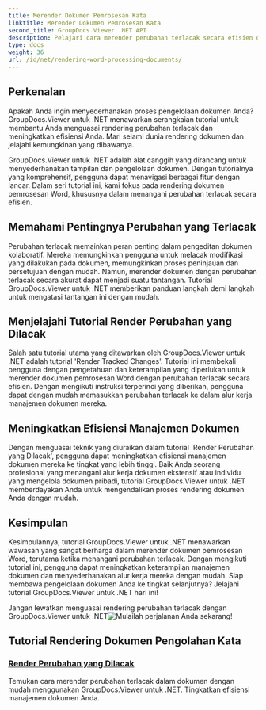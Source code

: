 ```yaml
---
title: Merender Dokumen Pemrosesan Kata
linktitle: Merender Dokumen Pemrosesan Kata
second_title: GroupDocs.Viewer .NET API
description: Pelajari cara merender perubahan terlacak secara efisien dalam dokumen pemrosesan Word menggunakan GroupDocs.Viewer untuk .NET. Tingkatkan keterampilan manajemen dokumen Anda.
type: docs
weight: 36
url: /id/net/rendering-word-processing-documents/
---
```


## Perkenalan

Apakah Anda ingin menyederhanakan proses pengelolaan dokumen Anda? GroupDocs.Viewer untuk .NET menawarkan serangkaian tutorial untuk membantu Anda menguasai rendering perubahan terlacak dan meningkatkan efisiensi Anda. Mari selami dunia rendering dokumen dan jelajahi kemungkinan yang dibawanya.

GroupDocs.Viewer untuk .NET adalah alat canggih yang dirancang untuk menyederhanakan tampilan dan pengelolaan dokumen. Dengan tutorialnya yang komprehensif, pengguna dapat menavigasi berbagai fitur dengan lancar. Dalam seri tutorial ini, kami fokus pada rendering dokumen pemrosesan Word, khususnya dalam menangani perubahan terlacak secara efisien.

## Memahami Pentingnya Perubahan yang Terlacak

Perubahan terlacak memainkan peran penting dalam pengeditan dokumen kolaboratif. Mereka memungkinkan pengguna untuk melacak modifikasi yang dilakukan pada dokumen, memungkinkan proses peninjauan dan persetujuan dengan mudah. Namun, merender dokumen dengan perubahan terlacak secara akurat dapat menjadi suatu tantangan. Tutorial GroupDocs.Viewer untuk .NET memberikan panduan langkah demi langkah untuk mengatasi tantangan ini dengan mudah.

## Menjelajahi Tutorial Render Perubahan yang Dilacak

Salah satu tutorial utama yang ditawarkan oleh GroupDocs.Viewer untuk .NET adalah tutorial 'Render Tracked Changes'. Tutorial ini membekali pengguna dengan pengetahuan dan keterampilan yang diperlukan untuk merender dokumen pemrosesan Word dengan perubahan terlacak secara efisien. Dengan mengikuti instruksi terperinci yang diberikan, pengguna dapat dengan mudah memasukkan perubahan terlacak ke dalam alur kerja manajemen dokumen mereka.

## Meningkatkan Efisiensi Manajemen Dokumen

Dengan menguasai teknik yang diuraikan dalam tutorial 'Render Perubahan yang Dilacak', pengguna dapat meningkatkan efisiensi manajemen dokumen mereka ke tingkat yang lebih tinggi. Baik Anda seorang profesional yang menangani alur kerja dokumen ekstensif atau individu yang mengelola dokumen pribadi, tutorial GroupDocs.Viewer untuk .NET memberdayakan Anda untuk mengendalikan proses rendering dokumen Anda dengan mudah.

## Kesimpulan

Kesimpulannya, tutorial GroupDocs.Viewer untuk .NET menawarkan wawasan yang sangat berharga dalam merender dokumen pemrosesan Word, terutama ketika menangani perubahan terlacak. Dengan mengikuti tutorial ini, pengguna dapat meningkatkan keterampilan manajemen dokumen dan menyederhanakan alur kerja mereka dengan mudah. Siap membawa pengelolaan dokumen Anda ke tingkat selanjutnya? Jelajahi tutorial GroupDocs.Viewer untuk .NET hari ini!

 Jangan lewatkan menguasai rendering perubahan terlacak dengan GroupDocs.Viewer untuk .NET![Mulailah perjalanan Anda sekarang!](./render-tracked-changes/)
## Tutorial Rendering Dokumen Pengolahan Kata
### [Render Perubahan yang Dilacak](./render-tracked-changes/)
Temukan cara merender perubahan terlacak dalam dokumen dengan mudah menggunakan GroupDocs.Viewer untuk .NET. Tingkatkan efisiensi manajemen dokumen Anda.